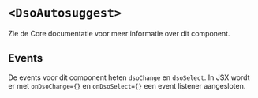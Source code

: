 # `<DsoAutosuggest>`

Zie de Core documentatie voor meer informatie over dit component.

## Events

De events voor dit component heten `dsoChange` en `dsoSelect`. In JSX wordt er met `onDsoChange={}` en `onDsoSelect={}` een event listener aangesloten.
